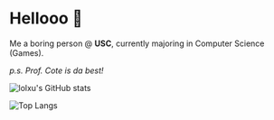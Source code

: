 # Hellooo 🎈

Me a boring person @ **USC**, currently majoring in Computer Science (Games). 

*p.s. Prof. Cote is da best!*

![lolxu's GitHub stats](https://github-readme-stats.vercel.app/api?username=lolxu&count_private=true&show_icons=true&theme=dark&card_width=300px)

![Top Langs](https://github-readme-stats.vercel.app/api/top-langs/?username=lolxu&layout=compact&theme=dark&langs_count=8&card_width=300px)

